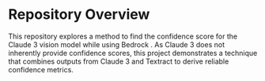 <!DOCTYPE html>
<html>
<head>
    <title>How to get confidence score of claude 3 vision model on Bedrock?</title>
</head>
<body>
    <h1>Repository Overview</h1>
    <p>This repository explores a method to find the confidence score for the Claude 3 vision model while using Bedrock . As Claude 3 does not inherently provide confidence scores, this project demonstrates a technique that combines outputs from Claude 3 and Textract to derive reliable confidence metrics.</p>
</body>
</html>
